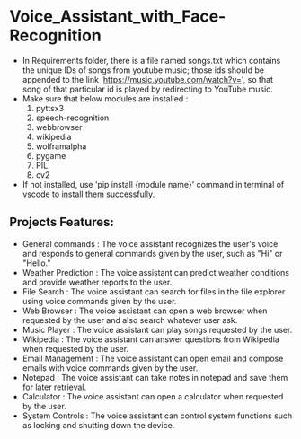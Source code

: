# Voice_Assistant_with_Face-Recognition
* In Requirements folder, there is a file named songs.txt which contains the unique IDs of songs from youtube music; those ids should be appended to the link 'https://music.youtube.com/watch?v=', so that song of that particular id is played by redirecting to YouTube music.
* Make sure that below modules are installed :
  1) pyttsx3
  2) speech-recognition
  3) webbrowser
  4) wikipedia
  5) wolframalpha
  6) pygame
  7) PIL
  8) cv2
* If not installed, use 'pip install {module name}' command in terminal of vscode to install them successfully.

## Projects Features:
* General commands : The voice assistant recognizes the user's voice and responds to 
 general commands given by the user, such as "Hi" or "Hello."
* Weather Prediction : The voice assistant can predict weather conditions and provide 
 weather reports to the user. 
* File Search : The voice assistant can search for files in the file explorer using 
 voice commands given by the user. 
* Web Browser : The voice assistant can open a web browser when requested by the 
 user and also search whatever user ask. 
* Music Player : The voice assistant can play songs requested by the user. 
* Wikipedia : The voice assistant can answer questions from Wikipedia when 
 requested by the user. 
* Email Management : The voice assistant can open email and compose emails with voice 
 commands given by the user. 
* Notepad : The voice assistant can take notes in notepad and save them for later 
 retrieval. 
* Calculator : The voice assistant can open a calculator when requested by the 
 user. 
* System Controls : The voice assistant can control system functions such as locking and 
 shutting down the device. 
